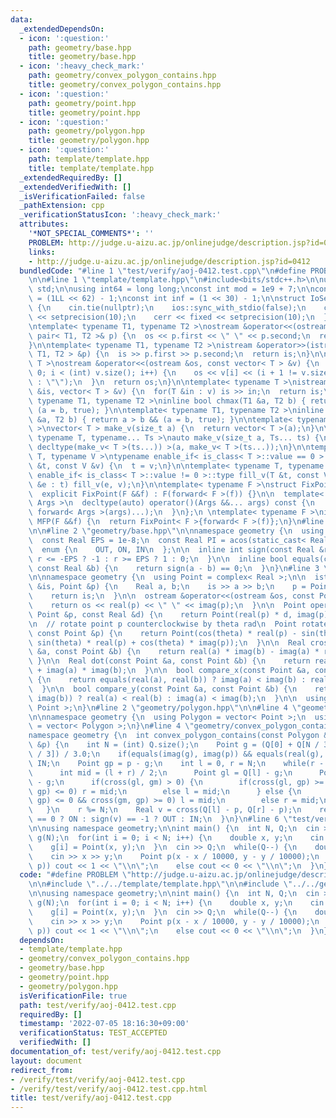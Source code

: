 ```yaml
---
data:
  _extendedDependsOn:
  - icon: ':question:'
    path: geometry/base.hpp
    title: geometry/base.hpp
  - icon: ':heavy_check_mark:'
    path: geometry/convex_polygon_contains.hpp
    title: geometry/convex_polygon_contains.hpp
  - icon: ':question:'
    path: geometry/point.hpp
    title: geometry/point.hpp
  - icon: ':question:'
    path: geometry/polygon.hpp
    title: geometry/polygon.hpp
  - icon: ':question:'
    path: template/template.hpp
    title: template/template.hpp
  _extendedRequiredBy: []
  _extendedVerifiedWith: []
  _isVerificationFailed: false
  _pathExtension: cpp
  _verificationStatusIcon: ':heavy_check_mark:'
  attributes:
    '*NOT_SPECIAL_COMMENTS*': ''
    PROBLEM: http://judge.u-aizu.ac.jp/onlinejudge/description.jsp?id=0412
    links:
    - http://judge.u-aizu.ac.jp/onlinejudge/description.jsp?id=0412
  bundledCode: "#line 1 \"test/verify/aoj-0412.test.cpp\"\n#define PROBLEM \"http://judge.u-aizu.ac.jp/onlinejudge/description.jsp?id=0412\"\
    \n\n#line 1 \"template/template.hpp\"\n#include<bits/stdc++.h>\n\nusing namespace\
    \ std;\n\nusing int64 = long long;\nconst int mod = 1e9 + 7;\n\nconst int64 infll\
    \ = (1LL << 62) - 1;\nconst int inf = (1 << 30) - 1;\n\nstruct IoSetup {\n  IoSetup()\
    \ {\n    cin.tie(nullptr);\n    ios::sync_with_stdio(false);\n    cout << fixed\
    \ << setprecision(10);\n    cerr << fixed << setprecision(10);\n  }\n} iosetup;\n\
    \ntemplate< typename T1, typename T2 >\nostream &operator<<(ostream &os, const\
    \ pair< T1, T2 >& p) {\n  os << p.first << \" \" << p.second;\n  return os;\n\
    }\n\ntemplate< typename T1, typename T2 >\nistream &operator>>(istream &is, pair<\
    \ T1, T2 > &p) {\n  is >> p.first >> p.second;\n  return is;\n}\n\ntemplate< typename\
    \ T >\nostream &operator<<(ostream &os, const vector< T > &v) {\n  for(int i =\
    \ 0; i < (int) v.size(); i++) {\n    os << v[i] << (i + 1 != v.size() ? \" \"\
    \ : \"\");\n  }\n  return os;\n}\n\ntemplate< typename T >\nistream &operator>>(istream\
    \ &is, vector< T > &v) {\n  for(T &in : v) is >> in;\n  return is;\n}\n\ntemplate<\
    \ typename T1, typename T2 >\ninline bool chmax(T1 &a, T2 b) { return a < b &&\
    \ (a = b, true); }\n\ntemplate< typename T1, typename T2 >\ninline bool chmin(T1\
    \ &a, T2 b) { return a > b && (a = b, true); }\n\ntemplate< typename T = int64\
    \ >\nvector< T > make_v(size_t a) {\n  return vector< T >(a);\n}\n\ntemplate<\
    \ typename T, typename... Ts >\nauto make_v(size_t a, Ts... ts) {\n  return vector<\
    \ decltype(make_v< T >(ts...)) >(a, make_v< T >(ts...));\n}\n\ntemplate< typename\
    \ T, typename V >\ntypename enable_if< is_class< T >::value == 0 >::type fill_v(T\
    \ &t, const V &v) {\n  t = v;\n}\n\ntemplate< typename T, typename V >\ntypename\
    \ enable_if< is_class< T >::value != 0 >::type fill_v(T &t, const V &v) {\n  for(auto\
    \ &e : t) fill_v(e, v);\n}\n\ntemplate< typename F >\nstruct FixPoint : F {\n\
    \  explicit FixPoint(F &&f) : F(forward< F >(f)) {}\n\n  template< typename...\
    \ Args >\n  decltype(auto) operator()(Args &&... args) const {\n    return F::operator()(*this,\
    \ forward< Args >(args)...);\n  }\n};\n \ntemplate< typename F >\ninline decltype(auto)\
    \ MFP(F &&f) {\n  return FixPoint< F >{forward< F >(f)};\n}\n#line 4 \"test/verify/aoj-0412.test.cpp\"\
    \n\n#line 2 \"geometry/base.hpp\"\n\nnamespace geometry {\n  using Real = double;\n\
    \  const Real EPS = 1e-8;\n  const Real PI = acos(static_cast< Real >(-1));\n\n\
    \  enum {\n    OUT, ON, IN\n  };\n\n  inline int sign(const Real &r) {\n    return\
    \ r <= -EPS ? -1 : r >= EPS ? 1 : 0;\n  }\n\n  inline bool equals(const Real &a,\
    \ const Real &b) {\n    return sign(a - b) == 0;\n  }\n}\n#line 3 \"geometry/point.hpp\"\
    \n\nnamespace geometry {\n  using Point = complex< Real >;\n\n  istream &operator>>(istream\
    \ &is, Point &p) {\n    Real a, b;\n    is >> a >> b;\n    p = Point(a, b);\n\
    \    return is;\n  }\n\n  ostream &operator<<(ostream &os, const Point &p) {\n\
    \    return os << real(p) << \" \" << imag(p);\n  }\n\n  Point operator*(const\
    \ Point &p, const Real &d) {\n    return Point(real(p) * d, imag(p) * d);\n  }\n\
    \n  // rotate point p counterclockwise by theta rad\n  Point rotate(Real theta,\
    \ const Point &p) {\n    return Point(cos(theta) * real(p) - sin(theta) * imag(p),\
    \ sin(theta) * real(p) + cos(theta) * imag(p));\n  }\n\n  Real cross(const Point\
    \ &a, const Point &b) {\n    return real(a) * imag(b) - imag(a) * real(b);\n \
    \ }\n\n  Real dot(const Point &a, const Point &b) {\n    return real(a) * real(b)\
    \ + imag(a) * imag(b);\n  }\n\n  bool compare_x(const Point &a, const Point &b)\
    \ {\n    return equals(real(a), real(b)) ? imag(a) < imag(b) : real(a) < real(b);\n\
    \  }\n\n  bool compare_y(const Point &a, const Point &b) {\n    return equals(imag(a),\
    \ imag(b)) ? real(a) < real(b) : imag(a) < imag(b);\n  }\n\n  using Points = vector<\
    \ Point >;\n}\n#line 2 \"geometry/polygon.hpp\"\n\n#line 4 \"geometry/polygon.hpp\"\
    \n\nnamespace geometry {\n  using Polygon = vector< Point >;\n  using Polygons\
    \ = vector< Polygon >;\n}\n#line 4 \"geometry/convex_polygon_contains.hpp\"\n\n\
    namespace geometry {\n  int convex_polygon_contains(const Polygon &Q, const Point\
    \ &p) {\n    int N = (int) Q.size();\n    Point g = (Q[0] + Q[N / 3] + Q[N * 2\
    \ / 3]) / 3.0;\n    if(equals(imag(g), imag(p)) && equals(real(g), imag(g))) return\
    \ IN;\n    Point gp = p - g;\n    int l = 0, r = N;\n    while(r - l > 1) {\n\
    \      int mid = (l + r) / 2;\n      Point gl = Q[l] - g;\n      Point gm = Q[mid]\
    \ - g;\n      if(cross(gl, gm) > 0) {\n        if(cross(gl, gp) >= 0 && cross(gm,\
    \ gp) <= 0) r = mid;\n        else l = mid;\n      } else {\n        if(cross(gl,\
    \ gp) <= 0 && cross(gm, gp) >= 0) l = mid;\n        else r = mid;\n      }\n \
    \   }\n    r %= N;\n    Real v = cross(Q[l] - p, Q[r] - p);\n    return sign(v)\
    \ == 0 ? ON : sign(v) == -1 ? OUT : IN;\n  }\n}\n#line 6 \"test/verify/aoj-0412.test.cpp\"\
    \n\nusing namespace geometry;\n\nint main() {\n  int N, Q;\n  cin >> N;\n  Polygon\
    \ g(N);\n  for(int i = 0; i < N; i++) {\n    double x, y;\n    cin >> x >> y;\n\
    \    g[i] = Point(x, y);\n  }\n  cin >> Q;\n  while(Q--) {\n    double x, y;\n\
    \    cin >> x >> y;\n    Point p(x - x / 10000, y - y / 10000);\n    if(convex_polygon_contains(g,\
    \ p)) cout << 1 << \"\\n\";\n    else cout << 0 << \"\\n\";\n  }\n}\n"
  code: "#define PROBLEM \"http://judge.u-aizu.ac.jp/onlinejudge/description.jsp?id=0412\"\
    \n\n#include \"../../template/template.hpp\"\n\n#include \"../../geometry/convex_polygon_contains.hpp\"\
    \n\nusing namespace geometry;\n\nint main() {\n  int N, Q;\n  cin >> N;\n  Polygon\
    \ g(N);\n  for(int i = 0; i < N; i++) {\n    double x, y;\n    cin >> x >> y;\n\
    \    g[i] = Point(x, y);\n  }\n  cin >> Q;\n  while(Q--) {\n    double x, y;\n\
    \    cin >> x >> y;\n    Point p(x - x / 10000, y - y / 10000);\n    if(convex_polygon_contains(g,\
    \ p)) cout << 1 << \"\\n\";\n    else cout << 0 << \"\\n\";\n  }\n}\n"
  dependsOn:
  - template/template.hpp
  - geometry/convex_polygon_contains.hpp
  - geometry/base.hpp
  - geometry/point.hpp
  - geometry/polygon.hpp
  isVerificationFile: true
  path: test/verify/aoj-0412.test.cpp
  requiredBy: []
  timestamp: '2022-07-05 18:16:30+09:00'
  verificationStatus: TEST_ACCEPTED
  verifiedWith: []
documentation_of: test/verify/aoj-0412.test.cpp
layout: document
redirect_from:
- /verify/test/verify/aoj-0412.test.cpp
- /verify/test/verify/aoj-0412.test.cpp.html
title: test/verify/aoj-0412.test.cpp
---
```

